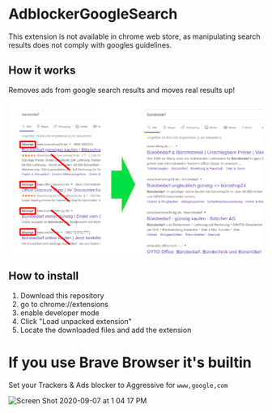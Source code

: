 # AdblockerGoogleSearch

This extension is not available in chrome web store, as manipulating search results does not comply with googles guidelines.

## How it works
Removes ads from google search results and moves real results up!

![Screenshot](/resources/googleSearchAdblock1.png)

## How to install
1. Download this repository
2. go to chrome://extensions
3. enable developer mode
4. Click "Load unpacked extension"
5. Locate the downloaded files and add the extension


# If you use Brave Browser it's builtin
Set your Trackers & Ads blocker to Aggressive for `www,google,com`

<img width="366" alt="Screen Shot 2020-09-07 at 1 04 17 PM" src="https://user-images.githubusercontent.com/1016365/92418478-81f64480-f11c-11ea-803a-a49aaa6ce271.png">
